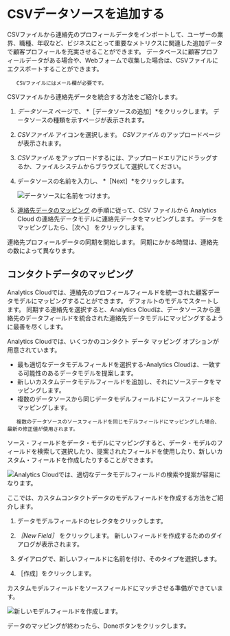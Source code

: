 # CSVデータソースを追加する

CSVファイルから連絡先のプロフィールデータをインポートして、ユーザーの業界、職種、年収など、ビジネスにとって重要なメトリクスに関連した追加データで顧客プロフィールを充実させることができます。 データベースに顧客プロフィールデータがある場合や、Webフォームで収集した場合は、CSVファイルにエクスポートすることができます。

```important::
   CSVファイルにはメール欄が必要です。
```

CSVファイルから連絡先データを統合する方法をご紹介します。

1. *データソース* ページで、 *［データソースの追加］*をクリックします。 データソースの種類を示すページが表示されます。

1. *CSVファイル* アイコンを選択します。 *CSVファイル* のアップロードページが表示されます。

1. *CSVファイル* をアップロードするには、アップロードエリアにドラッグするか、ファイルシステムからブラウズして選択してください。

1. データソースの名前を入力し、 *［Next］*をクリックします。

    ![データソースに名前をつけます。](adding-a-csv-data-source/images/01.png)

1. [連絡先データのマッピング](#mapping-contact-data) の手順に従って、CSV ファイルから Analytics Cloud の連絡先データモデルに連絡先データをマッピングします。 データをマッピングしたら、［次へ］ をクリックします。

連絡先プロフィールデータの同期を開始します。 同期にかかる時間は、連絡先の数によって異なります。

## コンタクトデータのマッピング

Analytics Cloudでは、連絡先のプロフィールフィールドを統一された顧客データモデルにマッピングすることができます。 デフォルトのモデルでスタートします。 同期する連絡先を選択すると、Analytics Cloudは、データソースから連絡先のデータフィールドを統合された連絡先データモデルにマッピングするように最善を尽くします。

Analytics Cloudでは、いくつかのコンタクト データ マッピング オプションが用意されています。

* 最も適切なデータモデルフィールドを選択する-Analytics Cloudは、一致する可能性のあるデータモデルを提案します。
* 新しいカスタムデータモデルフィールドを追加し、それにソースデータをマッピングします。
* 複数のデータソースから同じデータモデルフィールドにソースフィールドをマッピングします。

```note::
   複数のデータソースのソースフィールドを同じモデルフィールドにマッピングした場合、最新の修正値が使用されます。
```

ソース・フィールドをデータ・モデルにマッピングすると、データ・モデルのフィールドを検索して選択したり、提案されたフィールドを使用したり、新しいカスタム・フィールドを作成したりすることができます。

![Analytics Cloudでは、適切なデータモデルフィールドの検索や提案が容易になります。](adding-a-csv-data-source/images/02.png)

ここでは、カスタムコンタクトデータのモデルフィールドを作成する方法をご紹介します。

1. データモデルフィールドのセレクタをクリックします。

1. *［New Field］* をクリックします。 新しいフィールドを作成するためのダイアログが表示されます。

1. ダイアログで、新しいフィールドに名前を付け、そのタイプを選択します。

1. ［作成］をクリックします。

カスタムモデルフィールドをソースフィールドにマッチさせる準備ができています。

![新しいモデルフィールドを作成します。](adding-a-csv-data-source/images/03.png)

データのマッピングが終わったら、Doneボタンをクリックします。

